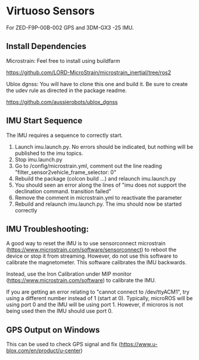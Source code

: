 # Virtuoso Sensors

For ZED-F9P-00B-002 GPS and 3DM-GX3 -25 IMU.

## Install Dependencies
Microstrain: Feel free to install using buildfarm

https://github.com/LORD-MicroStrain/microstrain_inertial/tree/ros2

Ublox dgnss: You will have to clone this one and build it. Be sure to create the udev rule as directed in the package readme.

https://github.com/aussierobots/ublox_dgnss

## IMU Start Sequence
The IMU requires a sequence to correctly start.

<ol>
  <li>Launch imu.launch.py. No errors should be indicated, but nothing will be published to the imu topics.</li>
  <li>Stop imu.launch.py</li>
  <li>Go to /config/microstrain.yml, comment out the line reading "filter_sensor2vehicle_frame_selector: 0"</li>
  <li>Rebuild the package (colcon build ...) and relaunch imu.launch.py</li>
  <li>You should seen an error along the lines of "imu does not support the declination command. transition failed"</li>
  <li> Remove the comment in microstrain.yml to reactivate the parameter</li>
  <li>Rebuild and relaunch imu.launch.py. The imu should now be started correctly</li>
  </ol>

## IMU Troubleshooting:
A good way to reset the IMU is to use sensorconnect microstrain (https://www.microstrain.com/software/sensorconnect) to reboot the device or stop it from streaming. However, do not use this software to calibrate the magnetometer. This software calibrates the IMU backwards.

Instead, use the Iron Calibration under MIP monitor (https://www.microstrain.com/software) to calibrate the IMU.

If you are getting an error relating to "cannot connect to /dev/ttyACM1", try using a different number instead of 1 (start at 0). Typically, microROS will be using port 0 and the IMU will be using port 1. However, if microros is not being used then the IMU should use port 0.

## GPS Output on Windows
This can be used to check GPS signal and fix (https://www.u-blox.com/en/product/u-center)
